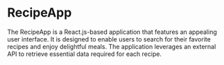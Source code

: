 # RecipeApp

The RecipeApp is a React.js-based application that features an appealing user interface. It is designed to enable users to search for their favorite recipes and enjoy delightful meals. The application leverages an external API to retrieve essential data required for each recipe.
